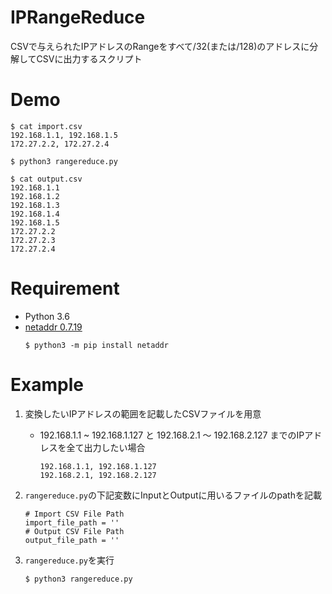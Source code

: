 # IPRangeReduce
CSVで与えられたIPアドレスのRangeをすべて/32(または/128)のアドレスに分解してCSVに出力するスクリプト


# Demo
```
$ cat import.csv
192.168.1.1, 192.168.1.5
172.27.2.2, 172.27.2.4

$ python3 rangereduce.py

$ cat output.csv
192.168.1.1
192.168.1.2
192.168.1.3
192.168.1.4
192.168.1.5
172.27.2.2
172.27.2.3
172.27.2.4
```

# Requirement
* Python 3.6
* [netaddr 0.7.19](https://github.com/drkjam/netaddr)
    ```
    $ python3 -m pip install netaddr
    ```

# Example
1. 変換したいIPアドレスの範囲を記載したCSVファイルを用意
    * 192.168.1.1 ~ 192.168.1.127 と 192.168.2.1 ～ 192.168.2.127 までのIPアドレスを全て出力したい場合
        ```
        192.168.1.1, 192.168.1.127
        192.168.2.1, 192.168.2.127
        ```
    

1. `rangereduce.py`の下記変数にInputとOutputに用いるファイルのpathを記載
    ```
    # Import CSV File Path
    import_file_path = ''
    # Output CSV File Path
    output_file_path = ''
    ```

1. `rangereduce.py`を実行
    ```
    $ python3 rangereduce.py
    ```
